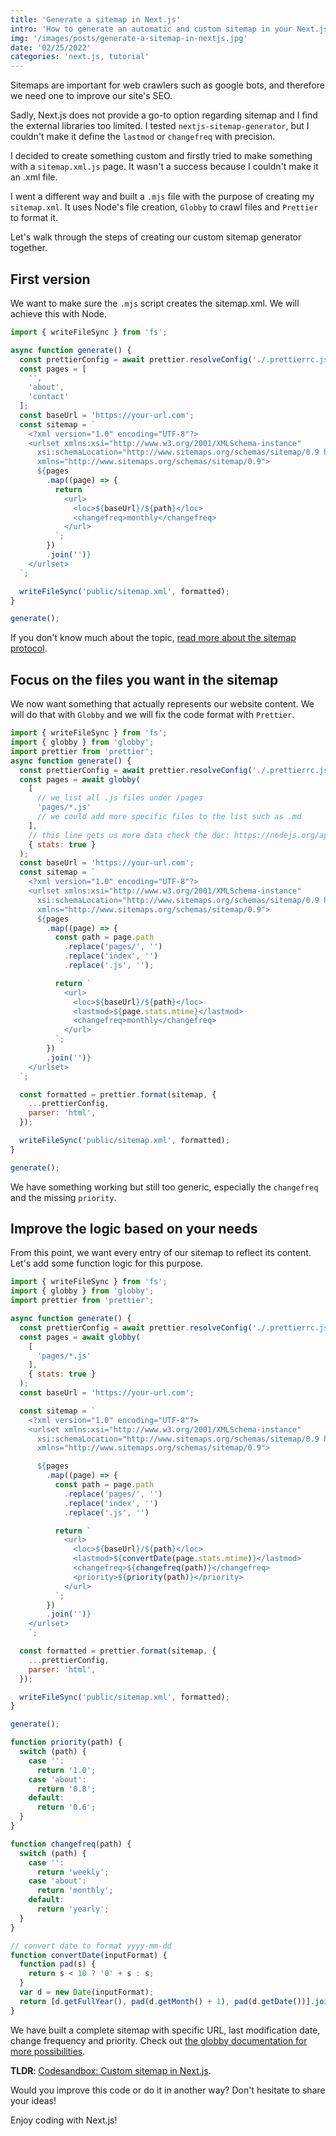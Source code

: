 ```yaml
---
title: 'Generate a sitemap in Next.js'
intro: 'How to generate an automatic and custom sitemap in your Next.js build?'
img: '/images/posts/generate-a-sitemap-in-nextjs.jpg'
date: '02/25/2022'
categories: 'next.js, tutorial'
---
```


Sitemaps are important for web crawlers such as google bots, and therefore we need one to improve our site's SEO.

Sadly, Next.js does not provide a go-to option regarding sitemap and I find the external libraries too limited. I tested `nextjs-sitemap-generator`, but I couldn't make it define the `lastmod` or `changefreq` with precision. 

I decided to create something custom and firstly tried to make something with a `sitemap.xml.js` page. It wasn't a success because I couldn't make it an .xml file.

I went a different way and built a `.mjs` file with the purpose of creating my `sitemap.xml`. It uses Node's file creation, `Globby` to crawl files and `Prettier` to format it.

Let's walk through the steps of creating our custom sitemap generator together.

## First version
We want to make sure the `.mjs` script creates the sitemap.xml. We will achieve this with Node.

```js
import { writeFileSync } from 'fs';

async function generate() {
  const prettierConfig = await prettier.resolveConfig('./.prettierrc.js');
  const pages = [
    '',
    'about',
    'contact'
  ];
  const baseUrl = 'https://your-url.com';
  const sitemap = `
    <?xml version="1.0" encoding="UTF-8"?>
    <urlset xmlns:xsi="http://www.w3.org/2001/XMLSchema-instance"
      xsi:schemaLocation="http://www.sitemaps.org/schemas/sitemap/0.9 http://www.sitemaps.org/schemas/sitemap/0.9/sitemap.xsd"
      xmlns="http://www.sitemaps.org/schemas/sitemap/0.9">
      ${pages
        .map((page) => {
          return `
            <url>
              <loc>${baseUrl}/${path}</loc>
              <changefreq>monthly</changefreq>
            </url>
          `;
        })
        .join('')}
    </urlset>
  `;

  writeFileSync('public/sitemap.xml', formatted);
}

generate();

```
If you don't know much about the topic, [read more about the sitemap protocol](https://sitemaps.org/protocol.html).

## Focus on the files you want in the sitemap
We now want something that actually represents our website content. We will do that with `Globby` and we will fix the code format with `Prettier`.

```js
import { writeFileSync } from 'fs';
import { globby } from 'globby';
import prettier from 'prettier';
async function generate() {
  const prettierConfig = await prettier.resolveConfig('./.prettierrc.js');
  const pages = await globby(
    [
      // we list all .js files under /pages
      'pages/*.js'
      // we could add more specific files to the list such as .md
    ],
    // this line gets us more data check the doc: https://nodejs.org/api/fs.html#class-fsstats
    { stats: true }
  );
  const baseUrl = 'https://your-url.com';
  const sitemap = `
    <?xml version="1.0" encoding="UTF-8"?>
    <urlset xmlns:xsi="http://www.w3.org/2001/XMLSchema-instance"
      xsi:schemaLocation="http://www.sitemaps.org/schemas/sitemap/0.9 http://www.sitemaps.org/schemas/sitemap/0.9/sitemap.xsd"
      xmlns="http://www.sitemaps.org/schemas/sitemap/0.9">
      ${pages
        .map((page) => {
          const path = page.path
            .replace('pages/', '')
            .replace('index', '')
            .replace('.js', '');

          return `
            <url>
              <loc>${baseUrl}/${path}</loc>
              <lastmod>${page.stats.mtime}</lastmod>
              <changefreq>monthly</changefreq>
            </url>
          `;
        })
        .join('')}
    </urlset>
  `;

  const formatted = prettier.format(sitemap, {
    ...prettierConfig,
    parser: 'html',
  });

  writeFileSync('public/sitemap.xml', formatted);
}

generate();
```

We have something working but still too generic, especially the `changefreq` and the missing `priority`.

## Improve the logic based on your needs
From this point, we want every entry of our sitemap to reflect its content. Let's add some function logic for this purpose.

```js
import { writeFileSync } from 'fs';
import { globby } from 'globby';
import prettier from 'prettier';

async function generate() {
  const prettierConfig = await prettier.resolveConfig('./.prettierrc.js');
  const pages = await globby(
    [
      'pages/*.js'
    ],
    { stats: true }
  );
  const baseUrl = 'https://your-url.com';

  const sitemap = `
    <?xml version="1.0" encoding="UTF-8"?>
    <urlset xmlns:xsi="http://www.w3.org/2001/XMLSchema-instance"
      xsi:schemaLocation="http://www.sitemaps.org/schemas/sitemap/0.9 http://www.sitemaps.org/schemas/sitemap/0.9/sitemap.xsd"
      xmlns="http://www.sitemaps.org/schemas/sitemap/0.9">

      ${pages
        .map((page) => {
          const path = page.path
            .replace('pages/', '')
            .replace('index', '')
            .replace('.js', '')

          return `
            <url>
              <loc>${baseUrl}/${path}</loc>
              <lastmod>${convertDate(page.stats.mtime)}</lastmod>
              <changefreq>${changefreq(path)}</changefreq>
              <priority>${priority(path)}</priority>
            </url>
          `;
        })
        .join('')}
    </urlset>
    `;

  const formatted = prettier.format(sitemap, {
    ...prettierConfig,
    parser: 'html',
  });

  writeFileSync('public/sitemap.xml', formatted);
}

generate();

function priority(path) {
  switch (path) {
    case '':
      return '1.0';
    case 'about':
      return '0.8';
    default:
      return '0.6';
  }
}

function changefreq(path) {
  switch (path) {
    case '':
      return 'weekly';
    case 'about':
      return 'monthly';
    default:
      return 'yearly';
  }
}

// convert date to format yyyy-mm-dd
function convertDate(inputFormat) {
  function pad(s) {
    return s < 10 ? '0' + s : s;
  }
  var d = new Date(inputFormat);
  return [d.getFullYear(), pad(d.getMonth() + 1), pad(d.getDate())].join('-');
}
```

We have built a complete sitemap with specific URL, last modification date, change frequency and priority.
Check out [the globby documentation for more possibilities](https://github.com/sindresorhus/globby).


**TLDR**: [Codesandbox: Custom sitemap in Next.js](https://codesandbox.io/s/custom-sitemap-i3jvko).


Would you improve this code or do it in another way? Don't hesitate to share your ideas!

Enjoy coding with Next.js!
